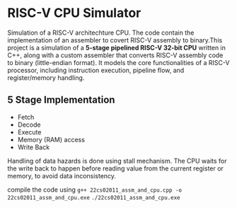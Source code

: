 # RISC-V CPU Simulator

Simulation of a RISC-V architechture CPU. The code contain the implementation of an assembler to covert RISC-V assembly to binary.This project is a simulation of a **5-stage pipelined RISC-V 32-bit CPU** written in C++, along with a custom assembler that converts RISC-V assembly code to binary (little-endian format). It models the core functionalities of a RISC-V processor, including instruction execution, pipeline flow, and register/memory handling.

## 5 Stage Implementation
- Fetch
- Decode
- Execute
- Memory (RAM) access
- Write Back

Handling of data hazards is done using stall mechanism. The CPU waits for the write back to happen before reading value from the current register or memory, to avoid data inconsistency.

compile the code using
```g++ 22cs02011_assm_and_cpu.cpp -o 22cs02011_assm_and_cpu.exe```
```./22cs02011_assm_and_cpu.exe```
